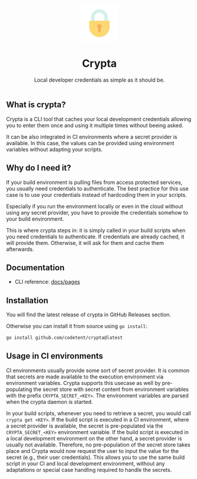 <div align="center">
  <br>
  <img src="docs/logo.svg" width="100" /><br>

  # Crypta

  Local developer credentials as simple as it should be.
  <br/><br/>
</div>

## What is crypta?

Crypta is a CLI tool that caches your local development credentials allowing you to enter them once and using it multiple times without beeing asked.

It can be also integrated in CI environments where a secret provider is available. In this case, the values can be provided using environment variables without adapting your scripts.

## Why do I need it?

If your build environment is pulling files from access protected services, you usually need credentials to authenticate. The best practice for this use case is to use your credentials instead of hardcoding them in your scripts.

Especially if you run the environment locally or even in the cloud without using any secret provider, you have to provide the credentials somehow to your build environment.

This is where crypta steps in: it is simply called in your build scripts when you need credentials to authenticate. If credentials are already cached, it will provide them. Otherwise, it will ask for them and cache them afterwards.

## Documentation

- CLI reference: [docs/pages](docs/pages/crypta.md)

## Installation

You will find the latest release of crypta in GitHub Releases section.

Otherwise you can install it from source using `go install`:
```sh
go install github.com/codetent/crypta@latest
```

## Usage in CI environments

CI environments usually provide some sort of secret provider. It is common that secrets are made available to the
execution environment via environment variables. Crypta supports this usecase as well by pre-populating the secret store
with secret content from environment variables with the prefix `CRYPTA_SECRET_<KEY>`. The environment variables are
parsed when the crypta daemon is started.

In your build scripts, whenever you need to retrieve a secret, you would call `crypta get <KEY>`. If the build script is
executed in a CI environment, where a secret provider is available, the secret is pre-populated via the
`CRYPTA_SECRET_<KEY>` environment variable. If the build script is executed in a local development environment on the
other hand, a secret provider is usually not available. Therefore, no pre-population of the secret store takes place and
Crypta would now request the user to input the value for the secret (e.g., their user credentials). This
allows you to use the same build script in your CI and local development environment, without any adaptations or special 
case handling required to handle the secrets.
